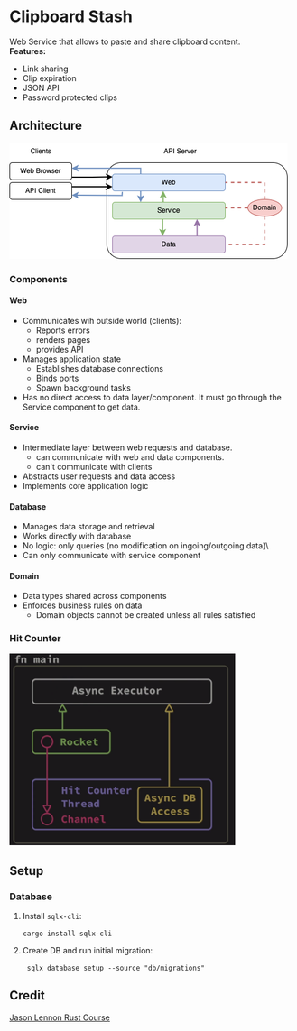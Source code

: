 # Clipboard Stash
Web Service that allows to paste and share clipboard content.  
**Features:**  
- Link sharing
- Clip expiration
- JSON API
- Password protected clips

## Architecture
![diagram](architecture.png)

### Components
#### Web
- Communicates wih outside world (clients):
  - Reports errors
  - renders pages
  - provides API
- Manages application state
  - Establishes database connections
  - Binds ports
  - Spawn background tasks
- Has no direct access to data layer/component. It must go through the Service component to get data.

#### Service
- Intermediate layer between web requests and database.
  - can communicate with web and data components.
  - can't communicate with clients
- Abstracts user requests and data access
- Implements core application logic

#### Database
- Manages data storage and retrieval
- Works directly with database
- No logic: only queries (no modification on ingoing/outgoing data)\
- Can only communicate with service component

#### Domain
- Data types shared across components
- Enforces business rules on data
  - Domain objects cannot be created unless all rules satisfied

### Hit Counter
<img src="hit_counter.png" width="400" alt="hit counter diagram">


## Setup
### Database
1. Install `sqlx-cli`:
    ```commandline
    cargo install sqlx-cli
    ```
2. Create DB and run initial migration:
   ```commandline
    sqlx database setup --source "db/migrations"
    ``` 

## Credit
[Jason Lennon Rust Course](https://github.com/jayson-lennon/ztm-rust)
